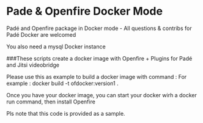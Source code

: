# Pade & Openfire Docker Mode
Padé and Openfire package in Docker mode - All questions &amp; contribs for Padé Docker are welcomed

You also need a mysql Docker instance

###These scripts create a docker image with Openfire + Plugins for Padé and Jitsi videobridge

Please use this as example to build a docker image with command :
For example :
docker build -t ofdocker:version1 .

Once you have your docker image, you can start your docker wirh a docker run command, then install Openfire

Pls note that this code is provided as a sample. 
